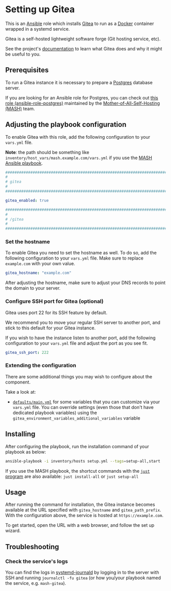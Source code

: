 <!--
SPDX-FileCopyrightText: 2020 - 2024 MDAD project contributors
SPDX-FileCopyrightText: 2020 - 2024 Slavi Pantaleev
SPDX-FileCopyrightText: 2020 Aaron Raimist
SPDX-FileCopyrightText: 2020 Chris van Dijk
SPDX-FileCopyrightText: 2020 Dominik Zajac
SPDX-FileCopyrightText: 2020 Mickaël Cornière
SPDX-FileCopyrightText: 2022 François Darveau
SPDX-FileCopyrightText: 2022 Julian Foad
SPDX-FileCopyrightText: 2022 Warren Bailey
SPDX-FileCopyrightText: 2023 Antonis Christofides
SPDX-FileCopyrightText: 2023 Felix Stupp
SPDX-FileCopyrightText: 2023 MASH project contributors
SPDX-FileCopyrightText: 2023 Pierre 'McFly' Marty
SPDX-FileCopyrightText: 2024 - 2025 Suguru Hirahara
SPDX-FileCopyrightText: 2024 Sergio Durigan Junior

SPDX-License-Identifier: AGPL-3.0-or-later
-->

# Setting up Gitea

This is an [Ansible](https://www.ansible.com/) role which installs [Gitea](https://gitea.io) to run as a [Docker](https://www.docker.com/) container wrapped in a systemd service.

Gitea is a self-hosted lightweight software forge (Git hosting service, etc).

See the project's [documentation](https://docs.gitea.com/) to learn what Gitea does and why it might be useful to you.

## Prerequisites

To run a Gitea instance it is necessary to prepare a [Postgres](https://www.postgresql.org) database server.

If you are looking for an Ansible role for Postgres, you can check out [this role (ansible-role-postgres)](https://github.com/mother-of-all-self-hosting/ansible-role-postgres) maintained by the [Mother-of-All-Self-Hosting (MASH)](https://github.com/mother-of-all-self-hosting) team.

## Adjusting the playbook configuration

To enable Gitea with this role, add the following configuration to your `vars.yml` file.

**Note**: the path should be something like `inventory/host_vars/mash.example.com/vars.yml` if you use the [MASH Ansible playbook](https://github.com/mother-of-all-self-hosting/mash-playbook).

```yaml
########################################################################
#                                                                      #
# gitea                                                                #
#                                                                      #
########################################################################

gitea_enabled: true

########################################################################
#                                                                      #
# /gitea                                                               #
#                                                                      #
########################################################################
```

### Set the hostname

To enable Gitea you need to set the hostname as well. To do so, add the following configuration to your `vars.yml` file. Make sure to replace `example.com` with your own value.

```yaml
gitea_hostname: "example.com"
```

After adjusting the hostname, make sure to adjust your DNS records to point the domain to your server.

### Configure SSH port for Gitea (optional)

Gitea uses port 22 for its SSH feature by default.

We recommend you to move your regular SSH server to another port, and stick to this default for your Gitea instance.

If you wish to have the instance listen to another port, add the following configuration to your `vars.yml` file and adjust the port as you see fit.

```yaml
gitea_ssh_port: 222
```

### Extending the configuration

There are some additional things you may wish to configure about the component.

Take a look at:

- [`defaults/main.yml`](../defaults/main.yml) for some variables that you can customize via your `vars.yml` file. You can override settings (even those that don't have dedicated playbook variables) using the `gitea_environment_variables_additional_variables` variable

## Installing

After configuring the playbook, run the installation command of your playbook as below:

```sh
ansible-playbook -i inventory/hosts setup.yml --tags=setup-all,start
```

If you use the MASH playbook, the shortcut commands with the [`just` program](https://github.com/mother-of-all-self-hosting/mash-playbook/blob/main/docs/just.md) are also available: `just install-all` or `just setup-all`

## Usage

After running the command for installation, the Gitea instance becomes available at the URL specified with `gitea_hostname` and `gitea_path_prefix`. With the configuration above, the service is hosted at `https://example.com`.

To get started, open the URL with a web browser, and follow the set up wizard.

## Troubleshooting

### Check the service's logs

You can find the logs in [systemd-journald](https://www.freedesktop.org/software/systemd/man/systemd-journald.service.html) by logging in to the server with SSH and running `journalctl -fu gitea` (or how you/your playbook named the service, e.g. `mash-gitea`).
